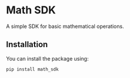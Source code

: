 # Math SDK

A simple SDK for basic mathematical operations.

## Installation

You can install the package using:

```sh
pip install math_sdk
